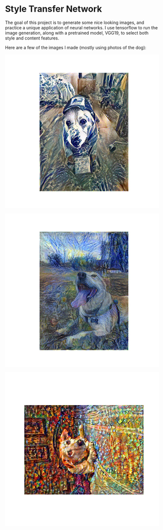 # Style Transfer Network

The goal of this project is to generate some nice looking images, and practice a unique application of neural networks. I use tensorflow to run the image generation, along with a pretrained model, VGG19, to select both style and content features.

Here are a few of the images I made (mostly using photos of the dog):

![](results/oliveWave_best.jpg) 

![](results/oliveStarry_best.jpg)

![](results/oliveTreeLights_best.jpg)

